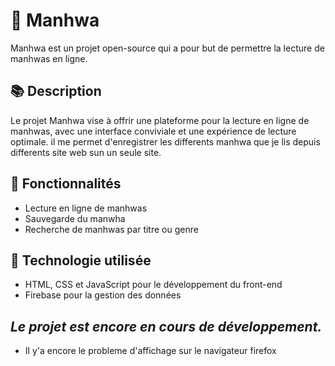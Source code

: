 # 🎨 Manhwa
Manhwa est un projet open-source qui a pour but de permettre la lecture de manhwas en ligne.

## 📚 Description
Le projet Manhwa vise à offrir une plateforme pour la lecture en ligne de manhwas, avec une interface conviviale et une expérience de lecture optimale. il me permet d'enregistrer les differents manhwa que je lis depuis differents site web sun un seule site.

## 🚀 Fonctionnalités
  - Lecture en ligne de manhwas
  - Sauvegarde du manwha
  - Recherche de manhwas par titre ou genre

## 🔧 Technologie utilisée
  - HTML, CSS et JavaScript pour le développement du front-end
  - Firebase pour la gestion des données

## *Le projet est encore en cours de développement.*
  - Il y'a encore le probleme d'affichage sur le navigateur firefox
